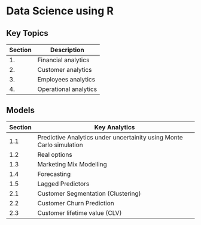 # Data  Science using R 

## Key Topics

| Section | Description |
| --- | --- |
| 1. | Financial analytics |
| 2. | Customer analytics |
| 3. | Employees analytics |
| 4. | Operational analytics |

## Models

| Section | Key Analytics|
|---------|------------|
| 1.1 | Predictive Analytics under uncertainity using Monte Carlo simulation |
| 1.2 | Real options |
| 1.3 | Marketing Mix Modelling |
| 1.4 | Forecasting |
| 1.5 | Lagged Predictors |
| 2.1 | Customer Segmentation (Clustering) |
| 2.2 | Customer Churn Prediction |
| 2.3 | Customer lifetime value (CLV) |




